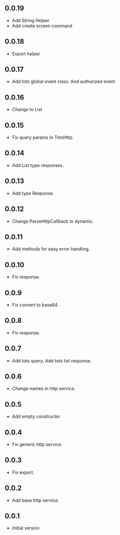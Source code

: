 ## 0.0.19

* Add String Helper
* Add create screen command

## 0.0.18

* Export helper

## 0.0.17

* Add tots global event class. And authorized event

## 0.0.16

* Change to List<dynamic>

## 0.0.15

* Fix query params in TotsHttp.

## 0.0.14

* Add List type responses.

## 0.0.13

* Add type Response.

## 0.0.12

* Change ParseHttpCallback to dynamic.

## 0.0.11

* Add methods for easy error handling.

## 0.0.10

* Fix response.

## 0.0.9

* Fix convert to base64.

## 0.0.8

* Fix response.

## 0.0.7

* Add tots query. Add tots list response.

## 0.0.6

* Change names in http service.

## 0.0.5

* Add empty constructor

## 0.0.4

* Fix generic http service.

## 0.0.3

* Fix export.
## 0.0.2

* Add base http service.

## 0.0.1

* Initial version
